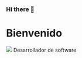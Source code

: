 ### Hi there 👋

# Bienvenido
![](https://www.muycomputerpro.com/zona-ticjob/wp-content/uploads/2019/04/CABECERA-ARTICULO-BACK.jpg)
Desarrollador de software 
